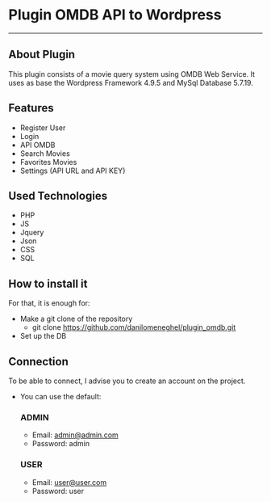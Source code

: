# Plugin OMDB API to Wordpress
------------------------

## About Plugin
This plugin consists of a movie query system using OMDB Web Service.
It uses as base the Wordpress Framework 4.9.5 and MySql Database 5.7.19.

## Features
- Register User
- Login
- API OMDB
- Search Movies
- Favorites Movies
- Settings (API URL and API KEY)

## Used Technologies
- PHP
- JS
- Jquery
- Json
- CSS
- SQL

## How to install it
For that, it is enough for:
- Make a git clone of the repository
	- git clone https://github.com/danilomeneghel/plugin_omdb.git
- Set up the DB

## Connection
To be able to connect, I advise you to create an account on the project.
- You can use the default:
	### ADMIN
    - Email: admin@admin.com
    - Password: admin
	### USER
    - Email: user@user.com
    - Password: user
